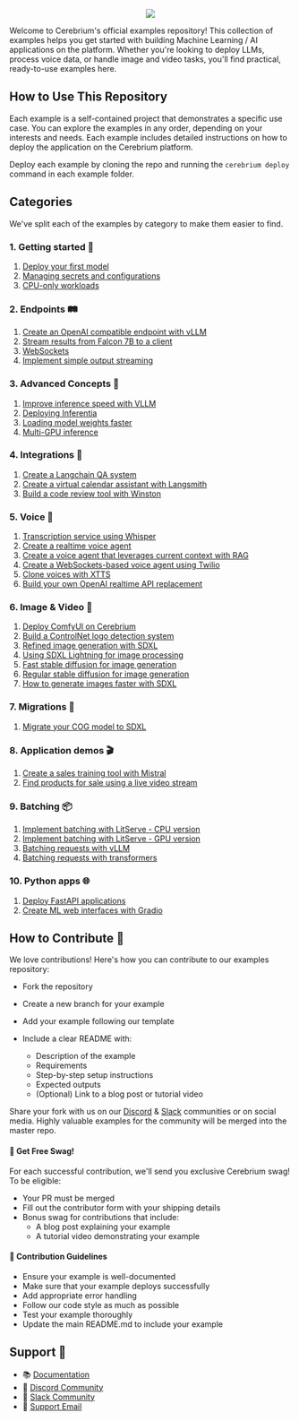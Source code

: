 <p align="center">
  <a href="https://cerebrium.ai">
    <img src="https://cerebrium-assets.s3.eu-west-1.amazonaws.com/github-examples.png">
  </a>
</p>


Welcome to Cerebrium's official examples repository! This collection of examples helps you get started with building Machine Learning / AI applications on the platform. Whether you're looking to deploy LLMs, process voice data, or handle image and video tasks, you'll find practical, ready-to-use examples here.

## How to Use This Repository

Each example is a self-contained project that demonstrates a specific use case. You can explore the examples in any order, depending on your interests and needs. Each example includes detailed instructions on how to deploy the application on the Cerebrium platform.

Deploy each example by cloning the repo and running the `cerebrium deploy` command in each example folder.

## Categories
We've split each of the examples by category to make them easier to find.

### 1. Getting started 🚀

1. [Deploy your first model](1-getting-started/1-first-cortex-deployment) 
2. [Managing secrets and configurations](1-getting-started/2-using-cerebrium-secrets)
3. [CPU-only workloads](1-getting-started/3-cpu-only)

### 2. Endpoints 🛤

1. [Create an OpenAI compatible endpoint with vLLM](2-endpoints/1-openai-compatible-endpoint)
2. [Stream results from Falcon 7B to a client](2-endpoints/2-streaming-endpoint)
3. [WebSockets](2-endpoints/3-websockets)
4. [Implement simple output streaming](2-endpoints/4-simple-streaming)

### 3. Advanced Concepts 🧠

1. [Improve inference speed with VLLM](3-advanced-concepts/1-faster-inference-with-vllm)
2. [Deploying Inferentia](3-advanced-concepts/2-inferentia)
3. [Loading model weights faster](3-advanced-concepts/3-loading-model-weights-faster)
4. [Multi-GPU inference](3-advanced-concepts/4-multi-gpu-inference)

### 4. Integrations 🤝

1. [Create a Langchain QA system](4-integrations/1-langchain-QA)
2. [Create a virtual calendar assistant with Langsmith](4-integrations/2-tool-calling-langsmith)
3. [Build a code review tool with Winston](4-integrations/3-winston)

### 5. Voice 🎤

1. [Transcription service using Whisper](5-voice/1-whisper-transcription)
2. [Create a realtime voice agent](5-voice/2-realtime-voice-agent)
3. [Create a voice agent that leverages current context with RAG](5-voice/3-voice-rag-agent)
4. [Create a WebSockets-based voice agent using Twilio](5-voice/4-twilio-voice-agent)
5. [Clone voices with XTTS](5-voice/5-xtts)
6. [Build your own OpenAI realtime API replacement](5-voice/6-openai-realtime-api-comparison)

### 6. Image & Video 📸

1. [Deploy ComfyUI on Cerebrium](6-image-and-video/1-comfyui)
2. [Build a ControlNet logo detection system](6-image-and-video/2-logo-controlnet)
3. [Refined image generation with SDXL](6-image-and-video/3-sdxl-refiner)
4. [Using SDXL Lightning for image processing](6-image-and-video/4-sdxl-lightning)
5. [Fast stable diffusion for image generation](6-image-and-video/5-fast-stable-diffusion)
6. [Regular stable diffusion for image generation](6-image-and-video/6-regular-stable-diffusion)
7. [How to generate images faster with SDXL](6-image-and-video/7-faster-image-generation)

### 7. Migrations 🚚
1. [Migrate your COG model to SDXL](7-migrations/1-cog-migration-sdxl)

### 8. Application demos 🎬
1. [Create a sales training tool with Mistral](8-application-demos/1-sales-trainer)
2. [Find products for sale using a live video stream](8-application-demos/2-ecommerce-live-stream)

### 9. Batching 📦
1. [Implement batching with LitServe - CPU version](9-batching/1-litserve-batching-cpu)
2. [Implement batching with LitServe - GPU version](9-batching/2-litserve-batching-gpu)
3. [Batching requests with vLLM](9-batching/3-vllm-batching-gpu)
4. [Batching requests with transformers](9-batching/4-transformers-batching-gpu)

### 10. Python apps 🌐

1. [Deploy FastAPI applications](10-python-apps/1-asgi-fastapi-server)
2. [Create ML web interfaces with Gradio](10-python-apps/2-asgi-gradio-interface)

## How to Contribute 🤝
We love contributions! Here's how you can contribute to our examples repository:

- Fork the repository
- Create a new branch for your example
- Add your example following our template
- Include a clear README with:

  - Description of the example
  - Requirements
  - Step-by-step setup instructions
  - Expected outputs
  - (Optional) Link to a blog post or tutorial video

Share your fork with us on our [Discord](https://discord.gg/ATj6USmeE2) & [Slack](https://join.slack.com/t/cerebriumworkspace/shared_invite/zt-1qojg3eac-q4xyu5O~MeniNIg2jNeadg) communities or on social media. Highly valuable examples for the community will be merged into the master repo.

#### 🎁 Get Free Swag!
For each successful contribution, we'll send you exclusive Cerebrium swag! To be eligible:

- Your PR must be merged
- Fill out the contributor form with your shipping details
- Bonus swag for contributions that include:
  - A blog post explaining your example
  - A tutorial video demonstrating your example

#### 🦮 Contribution Guidelines 

- Ensure your example is well-documented
- Make sure that your example deploys successfully
- Add appropriate error handling
- Follow our code style as much as possible
- Test your example thoroughly
- Update the main README.md to include your example

## Support 🛟

- 📚 [Documentation](https://docs.cerebrium.ai)
- 💬 [Discord Community](https://discord.gg/ATj6USmeE2)
- 💬 [Slack Community](https://join.slack.com/t/cerebriumworkspace/shared_invite/zt-1qojg3eac-q4xyu5O~MeniNIg2jNeadg)
- 📧 [Support Email](support@cerebrium.ai)